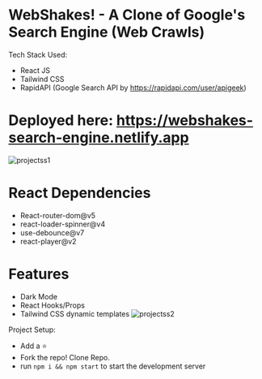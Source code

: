 # WebShakes! - A Clone of Google's Search Engine (Web Crawls)
Tech Stack Used: 
- React JS 
- Tailwind CSS
- RapidAPI (Google Search API by https://rapidapi.com/user/apigeek)
# Deployed here: https://webshakes-search-engine.netlify.app
![projectss1](https://user-images.githubusercontent.com/64699355/151504225-d6924075-af36-4ee0-b3e8-74c9b43a8df4.jpg)

# React Dependencies
- React-router-dom@v5
- react-loader-spinner@v4
- use-debounce@v7
- react-player@v2

# Features
- Dark Mode
- React Hooks/Props
- Tailwind CSS dynamic templates
![projectss2](https://user-images.githubusercontent.com/64699355/151505260-12e48933-bef0-4691-8cb5-c0439ec4b824.jpg)

Project Setup:
- Add a :star:
- Fork the repo! Clone Repo.
- run ```npm i && npm start``` to start the development server
